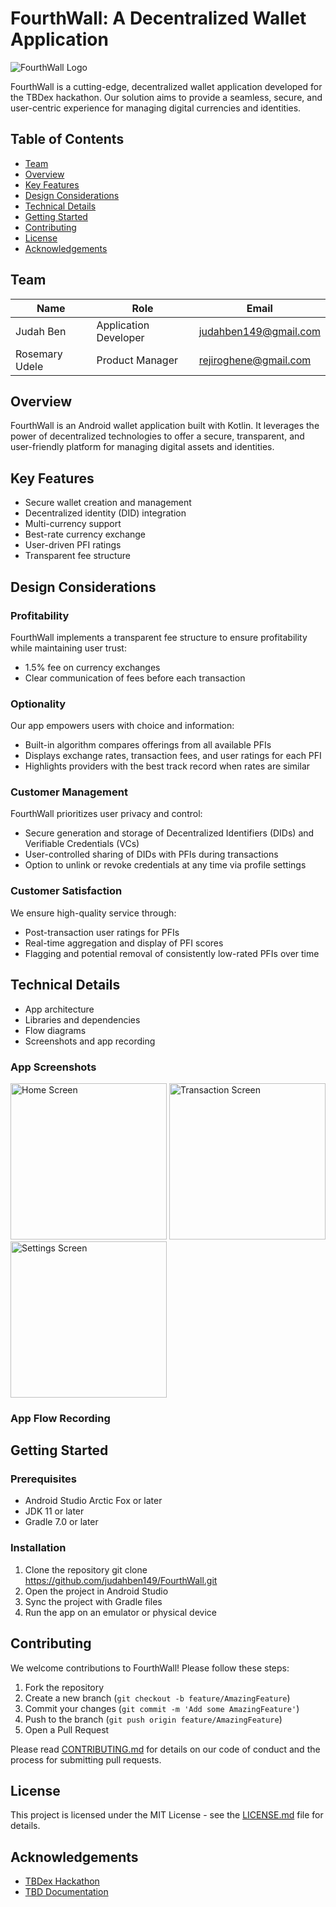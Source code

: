 # FourthWall: A Decentralized Wallet Application
![FourthWall Logo](https://github.com/user-attachments/assets/74967d97-bc78-4e95-b357-71fd3a99cfb3)

FourthWall is a cutting-edge, decentralized wallet application developed for the TBDex hackathon. Our solution aims to provide a seamless, secure, and user-centric experience for managing digital currencies and identities.

## Table of Contents
- [Team](#team)
- [Overview](#overview)
- [Key Features](#key-features)
- [Design Considerations](#design-considerations)
- [Technical Details](#technical-details)
- [Getting Started](#getting-started)
- [Contributing](#contributing)
- [License](#license)
- [Acknowledgements](#acknowledgements)

## Team

| Name | Role | Email |
|------|------|-------|
| Judah Ben | Application Developer | judahben149@gmail.com |
| Rosemary Udele | Product Manager | rejiroghene@gmail.com |

## Overview

FourthWall is an Android wallet application built with Kotlin. It leverages the power of decentralized technologies to offer a secure, transparent, and user-friendly platform for managing digital assets and identities.

## Key Features

- Secure wallet creation and management
- Decentralized identity (DID) integration
- Multi-currency support
- Best-rate currency exchange
- User-driven PFI ratings
- Transparent fee structure

## Design Considerations

### Profitability

FourthWall implements a transparent fee structure to ensure profitability while maintaining user trust:

- 1.5% fee on currency exchanges
- Clear communication of fees before each transaction

### Optionality

Our app empowers users with choice and information:

- Built-in algorithm compares offerings from all available PFIs
- Displays exchange rates, transaction fees, and user ratings for each PFI
- Highlights providers with the best track record when rates are similar

### Customer Management

FourthWall prioritizes user privacy and control:

- Secure generation and storage of Decentralized Identifiers (DIDs) and Verifiable Credentials (VCs)
- User-controlled sharing of DIDs with PFIs during transactions
- Option to unlink or revoke credentials at any time via profile settings

### Customer Satisfaction

We ensure high-quality service through:

- Post-transaction user ratings for PFIs
- Real-time aggregation and display of PFI scores
- Flagging and potential removal of consistently low-rated PFIs over time

## Technical Details


- App architecture
- Libraries and dependencies
- Flow diagrams
- Screenshots and app recording

### App Screenshots

<img src="path/to/screenshot1.png" width="250" alt="Home Screen">
<img src="path/to/screenshot2.png" width="250" alt="Transaction Screen">
<img src="path/to/screenshot3.png" width="250" alt="Settings Screen">

### App Flow Recording



## Getting Started

### Prerequisites

- Android Studio Arctic Fox or later
- JDK 11 or later
- Gradle 7.0 or later

### Installation

1. Clone the repository git clone https://github.com/judahben149/FourthWall.git
2. Open the project in Android Studio
3. Sync the project with Gradle files
4. Run the app on an emulator or physical device

## Contributing

We welcome contributions to FourthWall! Please follow these steps:

1. Fork the repository
2. Create a new branch (`git checkout -b feature/AmazingFeature`)
3. Commit your changes (`git commit -m 'Add some AmazingFeature'`)
4. Push to the branch (`git push origin feature/AmazingFeature`)
5. Open a Pull Request

Please read [CONTRIBUTING.md](CONTRIBUTING.md) for details on our code of conduct and the process for submitting pull requests.

## License

This project is licensed under the MIT License - see the [LICENSE.md](LICENSE.md) file for details.

## Acknowledgements

- [TBDex Hackathon](https://www.tbdex.io/hackathon)
- [TBD Documentation](https://developer.tbd.website/docs/tbdex/wallet/overview/)

